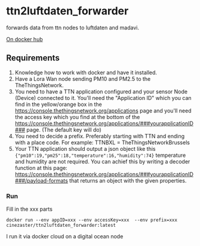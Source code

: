 # ttn2luftdaten_forwarder
forwards data from ttn nodes to luftdaten and madavi.

[On docker hub](https://hub.docker.com/r/cinezaster/ttn2luftdaten_forwarder/)

## Requirements
1. Knowledge how to work with docker and have it installed.
2. Have a Lora Wan node sending PM10 and PM2.5 to the TheThingsNetwork.
3. You need to have a TTN application configured and your sensor Node (Device) connected to it. You'll need the "Application ID" which you can find in the yellow/orange box in the https://console.thethingsnetwork.org/applications page and you'll need the access key which you find at the bottom of the https://console.thethingsnetwork.org/applications/###yourapplicationID### page. (The default key will do)
4. You need to decide a prefix. Preferably starting with TTN and ending with a place code. For example: TTNBXL = TheThingsNetworkBrussels
5. Your TTN application should output a json object like this
``` {"pm10":19,"pm25":18,"temperature":16,"humidity":74}```
temperature and humidity are not required. You can achief this by writing a decoder function at this page: https://console.thethingsnetwork.org/applications/###yourapplicationID###/payload-formats that returns an object with the given properties.

### Run
Fill in the xxx parts
```
docker run --env appID=xxx --env accessKey=xxx  --env prefix=xxx cinezaster/ttn2luftdaten_forwarder:latest
```

I run it via docker cloud on a digital ocean node
